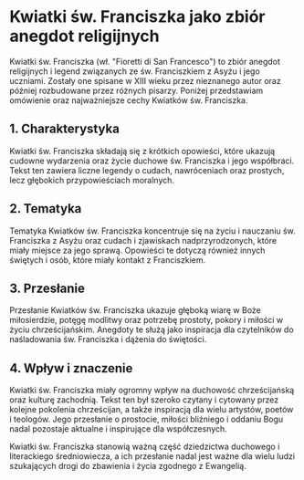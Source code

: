 # Kwiatki św. Franciszka jako zbiór anegdot religijnych

Kwiatki św. Franciszka (wł. "Fioretti di San Francesco") to zbiór anegdot religijnych i legend związanych ze św. Franciszkiem z Asyżu i jego uczniami. Zostały one spisane w XIII wieku przez nieznanego autor oraz później rozbudowane przez różnych pisarzy. Poniżej przedstawiam omówienie oraz najważniejsze cechy Kwiatków św. Franciszka.

## 1. **Charakterystyka**

Kwiatki św. Franciszka składają się z krótkich opowieści, które ukazują cudowne wydarzenia oraz życie duchowe św. Franciszka i jego współbraci. Tekst ten zawiera liczne legendy o cudach, nawróceniach oraz prostych, lecz głębokich przypowieściach moralnych.

## 2. **Tematyka**

Tematyka Kwiatków św. Franciszka koncentruje się na życiu i nauczaniu św. Franciszka z Asyżu oraz cudach i zjawiskach nadprzyrodzonych, które miały miejsce za jego sprawą. Opowieści te dotyczą również innych świętych i osób, które miały kontakt z Franciszkiem.

## 3. **Przesłanie**

Przesłanie Kwiatków św. Franciszka ukazuje głęboką wiarę w Boże miłosierdzie, potęgę modlitwy oraz potrzebę prostoty, pokory i miłości w życiu chrześcijańskim. Anegdoty te służą jako inspiracja dla czytelników do naśladowania św. Franciszka i dążenia do świętości.

## 4. **Wpływ i znaczenie**

Kwiatki św. Franciszka miały ogromny wpływ na duchowość chrześcijańską oraz kulturę zachodnią. Tekst ten był szeroko czytany i cytowany przez kolejne pokolenia chrześcijan, a także inspiracją dla wielu artystów, poetów i teologów. Jego przesłanie o prostocie, miłości bliźniego i oddaniu Bogu nadal pozostaje aktualne i inspirujące dla współczesnych.

Kwiatki św. Franciszka stanowią ważną część dziedzictwa duchowego i literackiego średniowiecza, a ich przesłanie nadal jest ważne dla wielu ludzi szukających drogi do zbawienia i życia zgodnego z Ewangelią.

